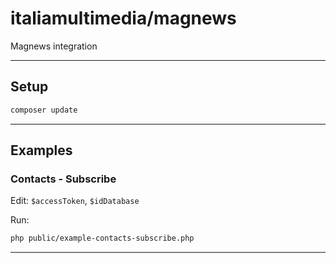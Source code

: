 # italiamultimedia/magnews

Magnews integration

---

## Setup

```sh
composer update
```

---

## Examples

### Contacts - Subscribe

Edit: `$accessToken`, `$idDatabase`

Run:
```sh
php public/example-contacts-subscribe.php
```



---
